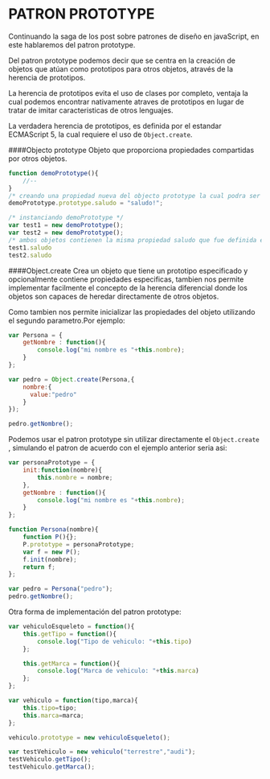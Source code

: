 PATRON PROTOTYPE 
===================
Continuando la saga de los post sobre patrones de diseño en javaScript, en este hablaremos del patron prototype.

Del patron prototype podemos decir que se centra en la creación de objetos que atúan como prototipos para otros objetos, através de la herencia de prototipos.

La herencia de prototipos evita el uso de clases por completo, ventaja la cual podemos encontrar nativamente atraves de prototipos en lugar de tratar de imitar caracteristicas de otros lenguajes.

La verdadera herencia de prototipos, es definida por el estandar ECMAScript 5, la cual requiere el uso de  ```Object.create```.

####Objecto prototype
Objeto que proporciona propiedades compartidas por otros objetos.
```js
function demoPrototype(){
	//-- 
}
/* creando una propiedad nueva del objecto prototype la cual podra ser compartida en otros objetos */
demoPrototype.prototype.saludo = "saludo!";

/* instanciando demoPrototype */
var test1 = new demoPrototype();
var test2 = new demoPrototype();
/* ambos objetos contienen la misma propiedad saludo que fue definida en el prototype de demoPrototype */
test1.saludo
test2.saludo
```
####Object.create
Crea un objeto que tiene un prototipo especificado y opcionalmente contiene propiedades especificas, tambien nos permite implementar facilmente el concepto de la herencia diferencial donde los objetos son capaces de heredar directamente de otros objetos.

Como tambien nos permite inicializar las propiedades del objeto utilizando el segundo parametro.Por ejemplo:
```js
var Persona = {
	getNombre : function(){
		console.log("mi nombre es "+this.nombre);
	}
};

var pedro = Object.create(Persona,{
	nombre:{
      value:"pedro"
    }
});

pedro.getNombre();
```
Podemos usar el patron prototype sin utilizar directamente el
```Object.create ```, simulando el patron de acuerdo con el ejemplo anterior seria asi:
```js
var personaPrototype = {
	init:function(nombre){
		this.nombre = nombre;
	},
	getNombre : function(){
		console.log("mi nombre es "+this.nombre);
	}
};

function Persona(nombre){
	function P(){};
	P.prototype = personaPrototype;
	var f = new P();
	f.init(nombre);
	return f;
};

var pedro = Persona("pedro");
pedro.getNombre();
```
Otra forma de implementación del patron prototype:
```js
var vehiculoEsqueleto = function(){
	this.getTipo = function(){
		console.log("Tipo de vehiculo: "+this.tipo)
	};

	this.getMarca = function(){
		console.log("Marca de vehiculo: "+this.marca)
	};
};

var vehiculo = function(tipo,marca){
	this.tipo=tipo;
	this.marca=marca;
};

vehiculo.prototype = new vehiculoEsqueleto();

var testVehiculo = new vehiculo("terrestre","audi");
testVehiculo.getTipo();
testVehiculo.getMarca();
```